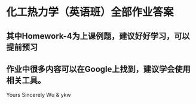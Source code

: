 # 化工热力学（英语班）全部作业答案
## 其中Homework-4为上课例题，建议好好学习，可以提前预习
## 作业中很多内容可以在Google上找到，建议学会使用相关工具。

Yours Sincerely
Wu & ykw
